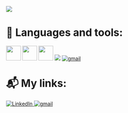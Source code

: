 <img src=https://user-images.githubusercontent.com/113167724/215490685-b1e71a16-02d6-42cf-a455-e827e41566d4.jpg>

<h1>📌 Languages and tools:</h1>
<div>
    <img src="https://cdn.jsdelivr.net/gh/devicons/devicon/icons/css3/css3-original.svg" height="40px" />
    <img src="https://cdn.jsdelivr.net/gh/devicons/devicon/icons/figma/figma-original.svg" height="40px" />
    <img src="https://cdn.jsdelivr.net/gh/devicons/devicon/icons/git/git-original-wordmark.svg" height="40px />

</div>

<h1>📌 My projects:</h1>
<div>
  <a href="https://kondrat95.github.io/Tattu_studio/">
	  <img src="https://img.shields.io/badge/website-000000?style=for-the-badge&logo=About.me&logoColor=white"/>
  </a>
  <a href="https://kondrat95.github.io/Motorcycle-Tours/">
	  <img src="https://img.shields.io/badge/website-000000?style=for-the-badge&logo=About.me&logoColor=white" alt="gmail"/>
  </a>
</div>
<h1>📬 My links:</h1>
<div>
  <a href="https://www.linkedin.com/in/vadim-kondratenko-b52418240/">
	  <img src="https://img.shields.io/badge/LinkedIn-blue?style=for-the-badge&logo=linkedin&logoColor=white" alt="LinkedIn"/>
  </a>
  <a href="mailto:vmkondratenko70@gmail.com">
	  <img src="https://img.shields.io/badge/Gmail-D14836?style=for-the-badge&logo=gmail&logoColor=white" alt="gmail"/>
  </a>
</div>


